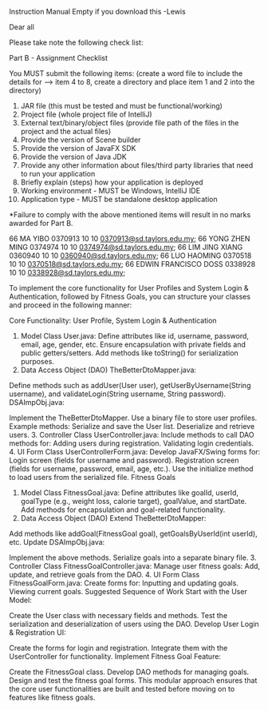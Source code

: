 Instruction Manual
Empty if you download this -Lewis


Dear all
 
Please take note the following check list:
 
Part B - Assignment Checklist
 
You MUST submit the following items: (create a word file to include the details for --> item 4 to 8, create a directory and place item 1 and 2 into the directory)
 
1. JAR file (this must be tested and must be functional/working)
2. Project file (whole project file of IntelliJ)
3. External text/binary/object files (provide file path of the files in the project and the actual files)
4. Provide the version of Scene builder
5. Provide the version of JavaFX SDK
6. Provide the version of Java JDK 
7. Provide any other information about files/third party libraries that need to run your application
8. Briefly explain (steps) how your application is deployed
9. Working environment - MUST be Windows, IntelliJ IDE
10. Application type - MUST be standalone desktop application
 
*Failure to comply with the above mentioned items will result in no marks awarded for Part B.

66	MA YIBO	0370913	10	10	0370913@sd.taylors.edu.my;
66	YONG ZHEN MING	0374974	10	10	0374974@sd.taylors.edu.my;
66	LIM JING XIANG	0360940	10	10	0360940@sd.taylors.edu.my;
66	LUO HAOMING	0370518	10	10	0370518@sd.taylors.edu.my;
66	EDWIN FRANCISCO DOSS	0338928	10	10	0338928@sd.taylors.edu.my;


To implement the core functionality for User Profiles and System Login & Authentication, followed by Fitness Goals, you can structure your classes and proceed in the following manner:

Core Functionality: User Profile, System Login & Authentication
1. Model Class
User.java:
Define attributes like id, username, password, email, age, gender, etc.
Ensure encapsulation with private fields and public getters/setters.
Add methods like toString() for serialization purposes.
2. Data Access Object (DAO)
TheBetterDtoMapper.java:

Define methods such as addUser(User user), getUserByUsername(String username), and validateLogin(String username, String password).
DSAImpObj.java:

Implement the TheBetterDtoMapper.
Use a binary file to store user profiles. Example methods:
Serialize and save the User list.
Deserialize and retrieve users.
3. Controller Class
UserController.java:
Include methods to call DAO methods for:
Adding users during registration.
Validating login credentials.
4. UI Form Class
UserControllerForm.java:
Develop JavaFX/Swing forms for:
Login screen (fields for username and password).
Registration screen (fields for username, password, email, age, etc.).
Use the initialize method to load users from the serialized file.
Fitness Goals
1. Model Class
FitnessGoal.java:
Define attributes like goalId, userId, goalType (e.g., weight loss, calorie target), goalValue, and startDate.
Add methods for encapsulation and goal-related functionality.
2. Data Access Object (DAO)
Extend TheBetterDtoMapper:

Add methods like addGoal(FitnessGoal goal), getGoalsByUserId(int userId), etc.
Update DSAImpObj.java:

Implement the above methods.
Serialize goals into a separate binary file.
3. Controller Class
FitnessGoalController.java:
Manage user fitness goals:
Add, update, and retrieve goals from the DAO.
4. UI Form Class
FitnessGoalForm.java:
Create forms for:
Inputting and updating goals.
Viewing current goals.
Suggested Sequence of Work
Start with the User Model:

Create the User class with necessary fields and methods.
Test the serialization and deserialization of users using the DAO.
Develop User Login & Registration UI:

Create the forms for login and registration.
Integrate them with the UserController for functionality.
Implement Fitness Goal Feature:

Create the FitnessGoal class.
Develop DAO methods for managing goals.
Design and test the fitness goal forms.
This modular approach ensures that the core user functionalities are built and tested before moving on to features like fitness goals.






